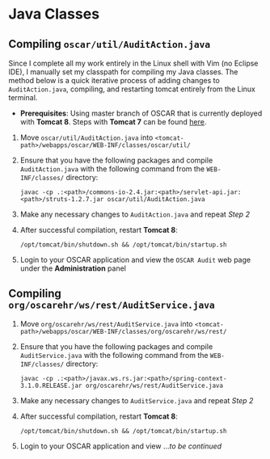 # Java Classes
## Compiling `oscar/util/AuditAction.java`
Since I complete all my work entirely in the Linux shell with Vim (no Eclipse IDE), I manually set my classpath for compiling my Java classes. The method below is a quick iterative process of adding changes to ```AuditAction.java```, compiling, and restarting tomcat entirely from the Linux terminal.
+ **Prerequisites**: Using master branch of OSCAR that is currently deployed with **Tomcat 8**. Steps with **Tomcat 7** can be found [here](https://github.com/williamgrosset/OSCAR-ConCert/tree/master/ConCert/src/main/audit/java).
1. Move ```oscar/util/AuditAction.java``` into ```<tomcat-path>/webapps/oscar/WEB-INF/classes/oscar/util/```
2. Ensure that you have the following packages and compile ```AuditAction.java``` with the following command from the ```WEB-INF/classes/``` directory:  
    
    ```javac -cp .:<path>/commons-io-2.4.jar:<path>/servlet-api.jar:<path>/struts-1.2.7.jar oscar/util/AuditAction.java```
3. Make any necessary changes to ```AuditAction.java``` and repeat *Step 2*
4. After successful compilation, restart **Tomcat 8**: 

    ```/opt/tomcat/bin/shutdown.sh && /opt/tomcat/bin/startup.sh```
5. Login to your OSCAR application and view the ```OSCAR Audit``` web page under the **Administration** panel

## Compiling `org/oscarehr/ws/rest/AuditService.java`
1. Move ```org/oscarehr/ws/rest/AuditService.java``` into ```<tomcat-path>/webapps/oscar/WEB-INF/classes/org/oscarehr/ws/rest/```
2. Ensure that you have the following packages and compile ```AuditService.java``` with the following command from the ```WEB-INF/classes/``` directory:  

    ```javac -cp .:<path>/javax.ws.rs.jar:<path>/spring-context-3.1.0.RELEASE.jar org/oscarehr/ws/rest/AuditService.java```
3. Make any necessary changes to ```AuditService.java``` and repeat *Step 2*
4. After successful compilation, restart **Tomcat 8**: 

    ```/opt/tomcat/bin/shutdown.sh && /opt/tomcat/bin/startup.sh```
5. Login to your OSCAR application and view ...*to be continued*
